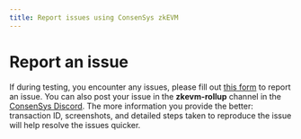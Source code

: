 ```yaml
---
title: Report issues using ConsenSys zkEVM
---
```


# Report an issue

If during testing, you encounter any issues, please fill out
[this form](https://forms.gle/qR5SxqitPnQKFQmm7) to report an issue.
You can also post your issue in the **zkevm-rollup** channel in the [ConsenSys Discord](https://discord.gg/consensys). The more information you provide the better: transaction ID,
screenshots, and detailed steps taken to reproduce the issue will help resolve the issues quicker.

